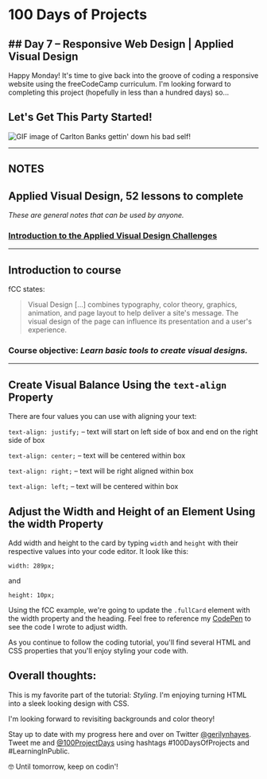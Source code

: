 # 100 Days of Projects

## ## Day 7 – Responsive Web Design | Applied Visual Design 

Happy Monday! It's time to give back into the groove of coding a responsive website using the freeCodeCamp curriculum. I'm looking forward to completing this project (hopefully in less than a hundred days) so...

## Let's Get This Party Started!

![GIF image of Carlton Banks gettin' down his bad self!](https://media1.tenor.com/images/a6807d57181e5e4f26b64f2e9288e873/tenor.gif?itemid=16258653)

---

## NOTES

## Applied Visual Design, 52 lessons to complete

*These are general notes that can be used by anyone.*

### [Introduction to  the Applied Visual Design Challenges](https://www.freecodecamp.org/learn/responsive-web-design/applied-visual-design/)

---

## Introduction to course

fCC states:

> Visual Design [...] combines typography, color theory, graphics, animation, and page layout to help deliver a site's message. The visual design of the page can influence its presentation and a user's experience.

### Course objective: *Learn basic tools to create visual designs.*
---

## Create Visual Balance Using the `text-align` Property

There are four values you can use with aligning your text:

`text-align: justify;` – text will start on left side of box and end on the right side of box

`text-align: center;` – text will be centered within box

`text-align: right;` – text will be right aligned within box

`text-align: left;` – text will be centered within box

## Adjust the Width and Height of an Element Using the width Property

Add width and height to the card by typing `width` and `height` with their respective values into your code editor. It look like this:

```
width: 289px;
```

and

```
height: 10px;
```

Using the fCC example, we're going to update the `.fullCard` element with the width property and the heading. Feel free to reference my [CodePen](https://codepen.io/gerilynmhayes/pen/VwaQwOr) to see the code I wrote to adjust width.

As you continue to follow the coding tutorial, you'll find several HTML and CSS properties that you'll enjoy styling your code with. 

## Overall thoughts:

This is my favorite part of the tutorial: *Styling*. I'm enjoying turning HTML into a sleek looking design with CSS.

I'm looking forward to revisiting backgrounds and color theory!

Stay up to date with my progress here and over on Twitter [@gerilynhayes](https://twitter.com/gerilynmhayes). Tweet me and [@100ProjectDays](https://twitter.com/100ProjectDays) using hashtags #100DaysOfProjects and #LearningInPublic.

🤓  Until tomorrow, keep on codin'!